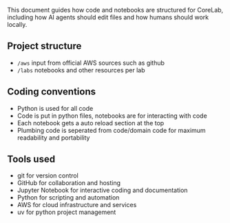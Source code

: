 This document guides how code and notebooks are structured for CoreLab, including how AI agents should edit files and how humans should work locally.

## Project structure
- `/aws` input from official AWS sources such as github
- `/labs` notebooks and other resources per lab

## Coding conventions
- Python is used for all code
- Code is put in python files, notebooks are for interacting with code
- Each notebook gets a auto reload section at the top
- Plumbing code is seperated from code/domain code for maximum readability and portability

## Tools used
- git for version control
- GitHub for collaboration and hosting
- Jupyter Notebook for interactive coding and documentation
- Python for scripting and automation
- AWS for cloud infrastructure and services
- uv for python project management
